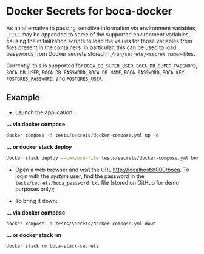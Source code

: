 # Docker Secrets for boca-docker

As an alternative to passing sensitive information via environment variables, `_FILE` may be appended to some of the supported environment variables, causing the initialization scripts to load the values for those variables from files present in the containers. In particular, this can be used to load passwords from Docker secrets stored in `/run/secrets/<secret_name>` files.

Currently, this is supported for `BOCA_DB_SUPER_USER`, `BOCA_DB_SUPER_PASSWORD`, `BOCA_DB_USER`, `BOCA_DB_PASSWORD`, `BOCA_DB_NAME`, `BOCA_PASSWORD`, `BOCA_KEY`, `POSTGRES_PASSWORD`, and `POSTGRES_USER`.

## Example

* Launch the application:

**... via docker compose**

  ```sh
  docker compose -f tests/secrets/docker-compose.yml up -d
  ```

**... or docker stack deploy**

  ```sh
  docker stack deploy --compose-file tests/secrets/docker-compose.yml boca-stack-secrets
  ```

* Open a web browser and visit the URL [http://localhost:8000/boca](http://localhost:8000/boca). To login with the _system_ user, find the password in the `tests/secrets/boca_password.txt` file (stored on GitHub for demo purposes only);

* To bring it down:

**... via docker compose**

  ```sh
  docker compose -f tests/secrets/docker-compose.yml down
  ```

**... or docker stack rm**

  ```sh
  docker stack rm boca-stack-secrets
  ```
